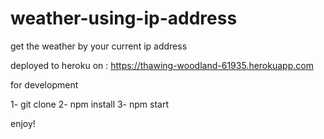 # weather-using-ip-address
get the weather by your current ip address 

deployed to heroku on : https://thawing-woodland-61935.herokuapp.com 

for development 

1- git clone 
2- npm install 
3- npm start 

enjoy! 

